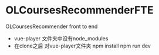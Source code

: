 # OLCoursesRecommenderFTE
OLCoursesRecommender front to end

- vue-player 文件夹中没有node_modules
- 在clone之后 对vue-player文件夹 npm install  npm run dev
